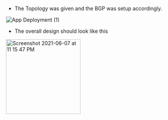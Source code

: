   * The Topology was given and the BGP was setup accordingly.


 ![App Deployment (1)](https://user-images.githubusercontent.com/43216503/121065217-26a9cd80-c7e6-11eb-8115-2200011fd39a.png)


   * The overall design should look like this 

  <img width="204" alt="Screenshot 2021-06-07 at 11 15 47 PM" src="https://user-images.githubusercontent.com/43216503/121065400-5953c600-c7e6-11eb-99e9-059644e8b108.png">
